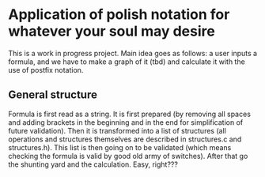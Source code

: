 # Application of polish notation for whatever your soul may desire

This is a work in progress project.
Main idea goes as follows: a user inputs a formula, and we have to make a graph of it (tbd) and calculate it with the use of postfix notation.

## General structure
Formula is first read as a string.
It is first prepared (by removing all spaces and adding brackets in the beginning and in the end for simplification of future validation). 
Then it is transformed into a list of structures (all operations and structures themselves are described in structures.c and structures.h).
This list is then going on to be validated (which means checking the formula is valid by good old army of switches).
After that go the shunting yard and the calculation. Easy, right???

